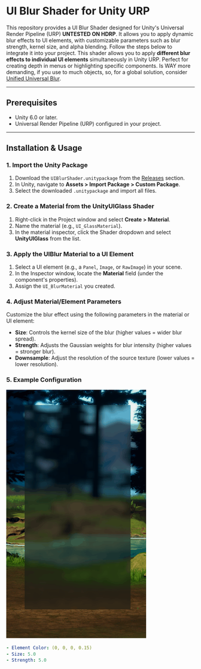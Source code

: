# UI Blur Shader for Unity URP

This repository provides a UI Blur Shader designed for Unity's Universal Render Pipeline (URP) **UNTESTED ON HDRP**. It allows you to apply dynamic blur effects to UI elements, with customizable parameters such as blur strength, kernel size, and alpha blending. Follow the steps below to integrate it into your project.
This shader allows you to apply **different blur effects to individual UI elements** simultaneously in Unity URP. Perfect for creating depth in menus or highlighting specific components.
Is WAY more demanding, if you use to much objects, so, for a global solution, consider [Unified Universal Blur](https://github.com/lukakldiashvili/Unified-Universal-Blur).

---

## Prerequisites
- Unity 6.0 or later.
- Universal Render Pipeline (URP) configured in your project.

---

## Installation & Usage

### 1. Import the Unity Package
1. Download the `UIBlurShader.unitypackage` from the [Releases](https://github.com/yourusername/your-repo/releases) section.
2. In Unity, navigate to **Assets > Import Package > Custom Package**.
3. Select the downloaded `.unitypackage` and import all files.

### 2. Create a Material from the UnityUIGlass Shader
1. Right-click in the Project window and select **Create > Material**.
2. Name the material (e.g., `UI_GlassMaterial`).
3. In the material inspector, click the Shader dropdown and select **UnityUIGlass** from the list.

### 3. Apply the UIBlur Material to a UI Element
1. Select a UI element (e.g., a `Panel`, `Image`, or `RawImage`) in your scene.
2. In the Inspector window, locate the **Material** field (under the component's properties).
3. Assign the `UI_BlurMaterial` you created.

### 4. Adjust Material/Element Parameters
Customize the blur effect using the following parameters in the material or UI element:
- **Size**: Controls the kernel size of the blur (higher values = wider blur spread).
- **Strength**: Adjusts the Gaussian weights for blur intensity (higher values = stronger blur).
- **Downsample**: Adjust the resolution of the source texture (lower values = lower resolution).

### 5. Example Configuration
![Exemplo de Blur UI](example.gif)

```yaml
- Element Color: (0, 0, 0, 0.15)
- Size: 5.0
- Strength: 5.0
